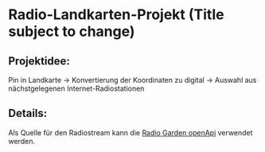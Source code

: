 # Radio-Landkarten-Projekt (Title subject to change)
## Projektidee:

Pin in Landkarte -> Konvertierung der Koordinaten zu digital -> Auswahl aus nächstgelegenen Internet-Radiostationen

## Details:

Als Quelle für den Radiostream kann die  [Radio Garden openApi](https://jonasrmichel.github.io/radio-garden-openapi/) verwendet werden.